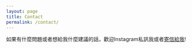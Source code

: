 ```yaml
---
layout: page
title: Contact
permalink: /contact/
---
```


如果有什麼問題或者想給我什麼建議的話，歡迎Instagram私訊我或者[寄信給我](mailto:{{site.email}})!

